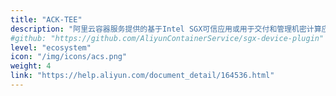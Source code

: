 ```yaml
---
title: "ACK-TEE"
description: "阿里云容器服务提供的基于Intel SGX可信应用或用于交付和管理机密计算应用的云原生一站式机密计算平台"
#github: "https://github.com/AliyunContainerService/sgx-device-plugin"
level: "ecosystem"
icon: "/img/icons/acs.png"
weight: 4
link: "https://help.aliyun.com/document_detail/164536.html"
---
```

